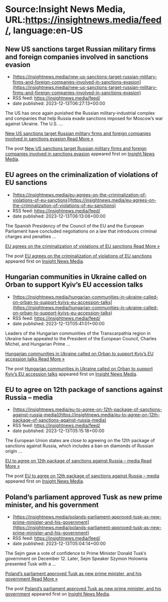 # Source:Insight News Media, URL:https://insightnews.media/feed/, language:en-US

## New US sanctions target Russian military firms and foreign companies involved in sanctions evasion
 - [https://insightnews.media/new-us-sanctions-target-russian-military-firms-and-foreign-companies-involved-in-sanctions-evasion](https://insightnews.media/new-us-sanctions-target-russian-military-firms-and-foreign-companies-involved-in-sanctions-evasion)
 - RSS feed: https://insightnews.media/feed/
 - date published: 2023-12-13T06:27:13+00:00

<p>The US has once again punished the Russian military-industrial complex and companies that help Russia evade sanctions imposed for Moscow&#8217;s war against Ukraine. The U.S. &#8230;</p>
<p class="read-more"> <a class="ast-button" href="https://insightnews.media/new-us-sanctions-target-russian-military-firms-and-foreign-companies-involved-in-sanctions-evasion/"> <span class="screen-reader-text">New US sanctions target Russian military firms and foreign companies involved in sanctions evasion</span> Read More »</a></p>
<p>The post <a href="https://insightnews.media/new-us-sanctions-target-russian-military-firms-and-foreign-companies-involved-in-sanctions-evasion/">New US sanctions target Russian military firms and foreign companies involved in sanctions evasion</a> appeared first on <a href="https://insightnews.media">Insight News Media</a>.</p>

## EU agrees on the criminalization of violations of EU sanctions
 - [https://insightnews.media/eu-agrees-on-the-criminalization-of-violations-of-eu-sanctions](https://insightnews.media/eu-agrees-on-the-criminalization-of-violations-of-eu-sanctions)
 - RSS feed: https://insightnews.media/feed/
 - date published: 2023-12-13T06:13:06+00:00

<p>The Spanish Presidency of the Council of the EU and the European Parliament have concluded negotiations on a law that introduces criminal charges and penalties &#8230;</p>
<p class="read-more"> <a class="ast-button" href="https://insightnews.media/eu-agrees-on-the-criminalization-of-violations-of-eu-sanctions/"> <span class="screen-reader-text">EU agrees on the criminalization of violations of EU sanctions</span> Read More »</a></p>
<p>The post <a href="https://insightnews.media/eu-agrees-on-the-criminalization-of-violations-of-eu-sanctions/">EU agrees on the criminalization of violations of EU sanctions</a> appeared first on <a href="https://insightnews.media">Insight News Media</a>.</p>

## Hungarian communities in Ukraine called on Orban to support Kyiv’s EU accession talks
 - [https://insightnews.media/hungarian-communities-in-ukraine-called-on-orban-to-support-kyivs-eu-accession-talks](https://insightnews.media/hungarian-communities-in-ukraine-called-on-orban-to-support-kyivs-eu-accession-talks)
 - RSS feed: https://insightnews.media/feed/
 - date published: 2023-12-13T05:41:01+00:00

<p>Leaders of the Hungarian communities of the Transcarpathia region in Ukraine have appealed to the President of the European Council, Charles Michel, and Hungarian Prime &#8230;</p>
<p class="read-more"> <a class="ast-button" href="https://insightnews.media/hungarian-communities-in-ukraine-called-on-orban-to-support-kyivs-eu-accession-talks/"> <span class="screen-reader-text">Hungarian communities in Ukraine called on Orban to support Kyiv&#8217;s EU accession talks</span> Read More »</a></p>
<p>The post <a href="https://insightnews.media/hungarian-communities-in-ukraine-called-on-orban-to-support-kyivs-eu-accession-talks/">Hungarian communities in Ukraine called on Orban to support Kyiv&#8217;s EU accession talks</a> appeared first on <a href="https://insightnews.media">Insight News Media</a>.</p>

## EU to agree on 12th package of sanctions against Russia – media
 - [https://insightnews.media/eu-to-agree-on-12th-package-of-sanctions-against-russia-media](https://insightnews.media/eu-to-agree-on-12th-package-of-sanctions-against-russia-media)
 - RSS feed: https://insightnews.media/feed/
 - date published: 2023-12-13T05:15:18+00:00

<p>The European Union states are close to agreeing on the 12th package of sanctions against Russia, which includes a ban on diamonds of Russian origin &#8230;</p>
<p class="read-more"> <a class="ast-button" href="https://insightnews.media/eu-to-agree-on-12th-package-of-sanctions-against-russia-media/"> <span class="screen-reader-text">EU to agree on 12th package of sanctions against Russia &#8211; media</span> Read More »</a></p>
<p>The post <a href="https://insightnews.media/eu-to-agree-on-12th-package-of-sanctions-against-russia-media/">EU to agree on 12th package of sanctions against Russia &#8211; media</a> appeared first on <a href="https://insightnews.media">Insight News Media</a>.</p>

## Poland’s parliament approved Tusk as new prime minister, and his government
 - [https://insightnews.media/polands-parliament-approved-tusk-as-new-prime-minister-and-his-government](https://insightnews.media/polands-parliament-approved-tusk-as-new-prime-minister-and-his-government)
 - RSS feed: https://insightnews.media/feed/
 - date published: 2023-12-13T05:04:14+00:00

<p>The Sejm gave a vote of confidence to Prime Minister Donald Tusk&#8217;s government on December 12. Later, Sejm Speaker Szymon Holownia presented Tusk with a &#8230;</p>
<p class="read-more"> <a class="ast-button" href="https://insightnews.media/polands-parliament-approved-tusk-as-new-prime-minister-and-his-government/"> <span class="screen-reader-text">Poland&#8217;s parliament approved Tusk as new prime minister, and his government</span> Read More »</a></p>
<p>The post <a href="https://insightnews.media/polands-parliament-approved-tusk-as-new-prime-minister-and-his-government/">Poland&#8217;s parliament approved Tusk as new prime minister, and his government</a> appeared first on <a href="https://insightnews.media">Insight News Media</a>.</p>


